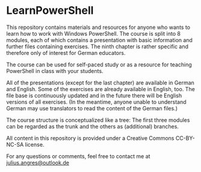 # LearnPowerShell

This repository contains materials and resources for anyone who wants to learn how to work with Windows PowerShell.
The course is split into 8 modules, each of which contains a presentation with basic information and further files containing exercises.
The ninth chapter is rather specific and therefore only of interest for German educators.

The course can be used for self-paced study or as a resource for teaching PowerShell in class with your students.

All of the presentations (except for the last chapter) are available in German and English.
Some of the exercises are already available in English, too. The file base is continuously updated and in the future there will be English versions of all exercises. (In the meantime, anyone unable to understand German may use translators to read the content of the German files.)

The course structure is conceptualized like a tree:
The first three modules can be regarded as the trunk and the others as (additional) branches.

All content in this repository is provided under a Creative Commons CC-BY-NC-SA license.

For any questions or comments, feel free to contact me at julius.angres@outlook.de
